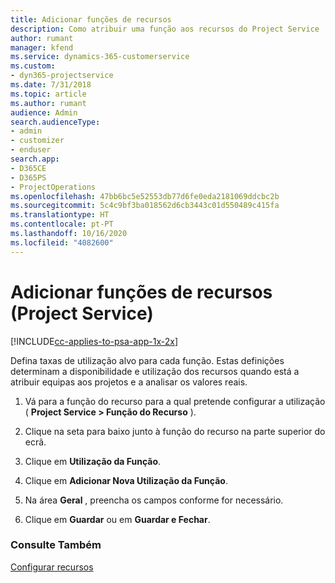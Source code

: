 ```yaml
---
title: Adicionar funções de recursos
description: Como atribuir uma função aos recursos do Project Service
author: rumant
manager: kfend
ms.service: dynamics-365-customerservice
ms.custom:
- dyn365-projectservice
ms.date: 7/31/2018
ms.topic: article
ms.author: rumant
audience: Admin
search.audienceType:
- admin
- customizer
- enduser
search.app:
- D365CE
- D365PS
- ProjectOperations
ms.openlocfilehash: 47bb6bc5e52553db77d6fe0eda2181069ddcbc2b
ms.sourcegitcommit: 5c4c9bf3ba018562d6cb3443c01d550489c415fa
ms.translationtype: HT
ms.contentlocale: pt-PT
ms.lasthandoff: 10/16/2020
ms.locfileid: "4082600"
---
```

# <a name="add-resource-roles-project-service"></a>Adicionar funções de recursos (Project Service)

[!INCLUDE[cc-applies-to-psa-app-1x-2x](../includes/cc-applies-to-psa-app-1x-2x.md)]

Defina taxas de utilização alvo para cada função. Estas definições determinam a disponibilidade e utilização dos recursos quando está a atribuir equipas aos projetos e a analisar os valores reais.  
  
1.  Vá para a função do recurso para a qual pretende configurar a utilização ( **Project Service > Função do Recurso** ).  
  
2.  Clique na seta para baixo junto à função do recurso na parte superior do ecrã.  
  
3.  Clique em **Utilização da Função**.  
  
4.  Clique em **Adicionar Nova Utilização da Função**.  
  
5.  Na área **Geral** , preencha os campos conforme for necessário.  
  
6.  Clique em **Guardar** ou em **Guardar e Fechar**.  
  
### <a name="see-also"></a>Consulte Também  
 [Configurar recursos](../psa/set-up-resources.md)
